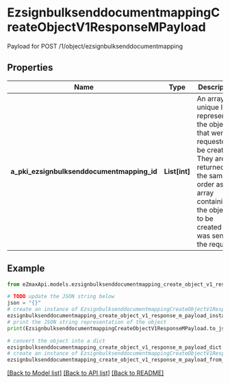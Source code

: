 # EzsignbulksenddocumentmappingCreateObjectV1ResponseMPayload

Payload for POST /1/object/ezsignbulksenddocumentmapping

## Properties

Name | Type | Description | Notes
------------ | ------------- | ------------- | -------------
**a_pki_ezsignbulksenddocumentmapping_id** | **List[int]** | An array of unique IDs representing the object that were requested to be created.  They are returned in the same order as the array containing the objects to be created that was sent in the request. | 

## Example

```python
from eZmaxApi.models.ezsignbulksenddocumentmapping_create_object_v1_response_m_payload import EzsignbulksenddocumentmappingCreateObjectV1ResponseMPayload

# TODO update the JSON string below
json = "{}"
# create an instance of EzsignbulksenddocumentmappingCreateObjectV1ResponseMPayload from a JSON string
ezsignbulksenddocumentmapping_create_object_v1_response_m_payload_instance = EzsignbulksenddocumentmappingCreateObjectV1ResponseMPayload.from_json(json)
# print the JSON string representation of the object
print(EzsignbulksenddocumentmappingCreateObjectV1ResponseMPayload.to_json())

# convert the object into a dict
ezsignbulksenddocumentmapping_create_object_v1_response_m_payload_dict = ezsignbulksenddocumentmapping_create_object_v1_response_m_payload_instance.to_dict()
# create an instance of EzsignbulksenddocumentmappingCreateObjectV1ResponseMPayload from a dict
ezsignbulksenddocumentmapping_create_object_v1_response_m_payload_from_dict = EzsignbulksenddocumentmappingCreateObjectV1ResponseMPayload.from_dict(ezsignbulksenddocumentmapping_create_object_v1_response_m_payload_dict)
```
[[Back to Model list]](../README.md#documentation-for-models) [[Back to API list]](../README.md#documentation-for-api-endpoints) [[Back to README]](../README.md)


